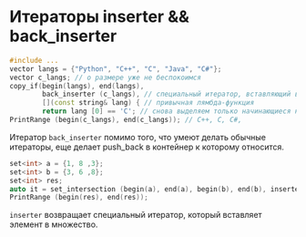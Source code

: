 # Итераторы inserter && back_inserter
```cpp
#include ... 
vector langs = {"Python", "C++", "C", "Java", "C#"}; 
vector c_langs; // о размере уже не беспокоимся 
copy_if(begin(langs), end(langs), 
		back_inserter (c_langs), // специальный итератор, вставляющий в конец 
		[](const string& lang) { // привычная лямбда-функция 
		return lang [0] == 'C'; // снова выделяем только начинающиеся на C }); 
PrintRange (begin(c_langs), end(c_langs)); // C++, C, C#,
```

Итератор `back_inserter` помимо того, что умеют делать обычные итераторы, еще делает push_back в контейнер к которому относится.

```cpp
set<int> a = {1, 8 ,3};
set<int> b = {3, 6 ,8};
set<int> res; 
auto it = set_intersection (begin(a), end(a), begin(b), end(b), inserter(res , end(res))); // итератор для вставки в множество 
PrintRange (begin(res), end(res));
```

`inserter` возвращает специальный итератор, который вставляет элемент в множество.